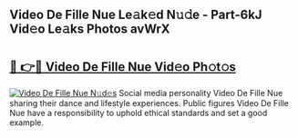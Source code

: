 ## Video De Fille Nue Le𝚊k𝚎d N𝚞𝚍e - Part-6kJ Vid𝚎o Le𝚊ks Photos avWrX

# <h2><a href="http://fb3oa2e.evod.top/?m=Video+De+Fille+Nue">🔗 👉🔴 Video De Fille Nue Vid𝚎o Ph𝚘t𝚘s</a></h2>

[![Video De Fille Nue N𝚞d𝚎s](https://i.imgur.com/8V9OHl7.gif)](http://fb3oa2e.evod.top/?m=Video+De+Fille+Nue)
Social media personality Video De Fille Nue sharing their dance and lifestyle experiences. Public figures Video De Fille Nue have a responsibility to uphold ethical standards and set a good example. 
